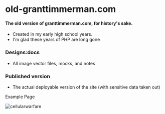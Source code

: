 old-granttimmerman.com
======================

#### The old version of granttimmerman.com, for history's sake.
 - Created in my early high school years.
 - I'm glad these years of PHP are long gone

### Designs:docs
 - All image vector files, mocks, and notes

### Published version
 - The actual deployable version of the site (with sensitive data taken out)

Example Page

![cellularwarfare](https://cloud.githubusercontent.com/assets/744973/18816765/b9169166-8304-11e6-865e-0d8517344b17.JPG)

